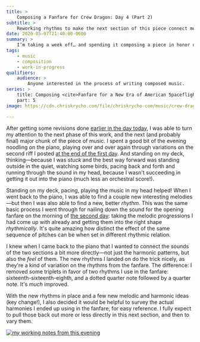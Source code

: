 ```yaml
---
title: >
    Composing a Fanfare for Crew Dragon: Day 4 (Part 2)
subtitle: >
    Reworking rhythms to make the next section of this piece connect more clearly to the first.
date: 2020-05-07T21:40:00-0600
summary: >
    I’m taking a week off… and spending it composing a piece in honor of the upcoming SpaceX crewed test flight—a historic moment. In this post, I cover what I got done the rest of this fourth day: (re)sketching the next section!
tags:
    - music
    - composition
    - work-in-progress
qualifiers:
    audience: >
        Anyone interested in the process of writing composed music.
series: >
    title: Composing <cite>Fanfare for a New Era of American Spaceflight</cite>
    part: 5
image: https://cdn.chriskrycho.com/file/chriskrycho-com/music/crew-dragon-2/day-4b-thumb.jpeg

---
```


After getting some revisions done [earlier in the day today][day-4-part-1], I was able to turn my attention to the next phase of this work, and the next (and probably final) major chunk of the piece of music. I spent a good bit of the evening noodling on the piano, playing over and over again through variations on the second riff I posted [at the end of the first day][day-1]. And standing on my deck, thinking—because I was *stuck* and the best way forward was standing outside in the quiet, watching some birds, pacing back and forth and running through the sound in my head, because I wasn't succeeding in getting it out into the piano (much less an orchestral score!).

Standing on my deck, pacing, playing the music in my head helped! When I went back to the piano, I was able to find a couple new interesting melodies—but then I was also able to find a new, better *rhythm*. This was the same basic process I went through for nailing down the sound for the opening fanfare on the morning of [the second day][day-2]: taking the melodic progressions I had come up with already and getting them into the right shape *rhythmically*. It's quite amazing how distinct the effect of the same sequence of pitches can be when set in different rhythmic relation.

I knew when I came back to the piano that I wanted to connect the sounds of the two sections a bit more directly—not just the harmonic patterns, but also the *feel* of them. The new rhythms I landed on do the trick nicely, as they're a kind of variation on the rhythms from the fanfare. The difference: I removed some triplets in favor of two rhythms I use in the fanfare: sixteenth-sixteenth-eighth, and a dotted quarter note followed by a quarter note. It's *much* improved.

With the new rhythms in place and a few new melodic and harmonic ideas (key change!), I also decided it would be helpful to survey the actual harmonies I ended up using in the fanfare, for easy reference. I fully expect to pull those back out more or less directly in this next section, and then to vary them.

[![my working notes from this evening](https://cdn.chriskrycho.com/file/chriskrycho-com/music/crew-dragon-2/day-4b-thumb.jpeg)](https://cdn.chriskrycho.com/file/chriskrycho-com/music/crew-dragon-2/day-4b.jpeg)

[day-4-part-1]: https://v5.chriskrycho.com/journal/crew-dragon-fanfare/day-4-part-1/
[day-1]: https://v5.chriskrycho.com/journal/crew-dragon-fanfare/day-1/
[day-2]: https://v5.chriskrycho.com/journal/crew-dragon-fanfare/day-2/